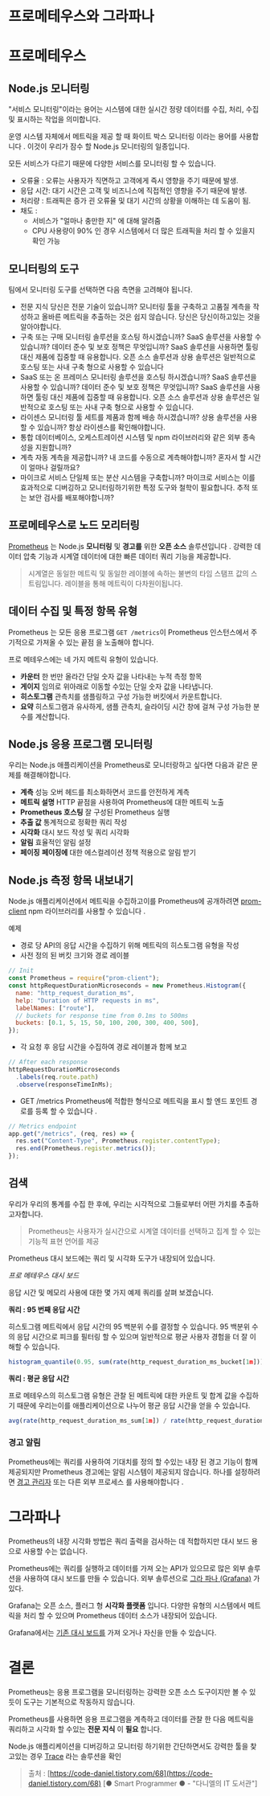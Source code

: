 # 프로메테우스와 그라파나

# 프로메테우스

## Node.js 모니터링

"서비스 모니터링"이라는 용어는 시스템에 대한 실시간 정량 데이터를 수집, 처리, 수집 및 표시하는 작업을 의미합니다.

운영 시스템 자체에서 메트릭을 제공 할 때 화이트 박스 모니터링 이라는 용어를 사용합니다 . 이것이 우리가 잠수 할 Node.js 모니터링의 일종입니다.

모든 서비스가 다르기 때문에 다양한 서비스를 모니터링 할 수 있습니다.

- 오류율 : 오류는 사용자가 직면하고 고객에게 즉시 영향을 주기 때문에 발생.
- 응답 시간: 대기 시간은 고객 및 비즈니스에 직접적인 영향을 주기 때문에 발생.
- 처리량 : 트래픽은 증가 괸 오류율 및 대기 시간의 상황을 이해하는 데 도움이 됨.
- 채도 :
  - 서비스가 "얼마나 충만한 지" 에 대해 알려줌
  - CPU 사용량이 90% 인 경우 시스템에서 더 많은 트래픽을 처리 할 수 있을지 확인 가능

## 모니터링의 도구

팀에서 모니터링 도구를 선택하면 다음 측면을 고려해야 됩니다.

- 전문 지식
  당신은 전문 기술이 있습니까?
  모니터링 툴을 구축하고 고품질 계측을 작성하고 올바른 메트릭을 추출하는 것은 쉽지 않습니다.
  당신은 당신이하고있는 것을 알아야합니다.
- 구축 또는 구매
  모니터링 솔루션을 호스팅 하시겠습니까?
  SaaS 솔루션을 사용할 수 있습니까? 데이터 준수 및 보호 정책은 무엇입니까?
  SaaS 솔루션을 사용하면 툴링 대신 제품에 집중할 때 유용합니다.
  오픈 소스 솔루션과 상용 솔루션은 일반적으로 호스팅 또는 사내 구축 형으로 사용할 수 있습니다
- SaaS 또는 온 프레미스
  모니터링 솔루션을 호스팅 하시겠습니까?
  SaaS 솔루션을 사용할 수 있습니까? 데이터 준수 및 보호 정책은 무엇입니까?
  SaaS 솔루션을 사용하면 툴링 대신 제품에 집중할 때 유용합니다.
  오픈 소스 솔루션과 상용 솔루션은 일반적으로 호스팅 또는 사내 구축 형으로 사용할 수 있습니다.
- 라이센스
  모니터링 툴 세트를 제품과 함께 배송 하시겠습니까?
  상용 솔루션을 사용할 수 있습니까?
  항상 라이센스를 확인해야합니다.
- 통합
  데이터베이스, 오케스트레이션 시스템 및 npm 라이브러리와 같은 외부 종속성을 지원합니까?
- 계측
  자동 계측을 제공합니까?
  내 코드를 수동으로 계측해야합니까?
  혼자서 할 시간이 얼마나 걸릴까요?
- 마이크로 서비스
  단일체 또는 분산 시스템을 구축합니까?
  마이크로 서비스는 이를 효과적으로 디버깅하고 모니터링하기위한 특정 도구와 철학이 필요합니다.
  추적 또는 보안 검사를 배포해야합니까?

## 프로메테우스로 노드 모리터링

[Prometheus](https://prometheus.io/) 는 Node.js **모니터링** 및 **경고를** 위한 **오픈 소스** 솔루션입니다 . 강력한 데이터 압축 기능과 시계열 데이터에 대한 빠른 데이터 쿼리 기능을 제공합니다.

> 시계열은 동일한 메트릭 및 동일한 레이블에 속하는 불변의 타임 스탬프 값의 스트림입니다.
> 레이블을 통해 메트릭이 다차원이됩니다.

## 데이터 수집 및 특정 항목 유형

Prometheus 는 모든 응용 프로그램 `GET /metrics`이 Prometheus 인스턴스에서 주기적으로 가져올 수 있는 끝점 을 노출해야 합니다.

프로 메테우스에는 네 가지 메트릭 유형이 있습니다.

- **카운터**
  한 번만 올라간 단일 숫자 값을 나타내는 누적 측정 항목
- **게이지**
  임의로 위아래로 이동할 수있는 단일 숫자 값을 나타냅니다.
- **히스토그램**
  관측치를 샘플링하고 구성 가능한 버킷에서 카운트합니다.
- **요약**
  히스토그램과 유사하게, 샘플 관측치, 슬라이딩 시간 창에 걸쳐 구성 가능한 분 수를 계산합니다.

## Node.js 응용 프로그램 모니터링

우리는 Node.js 애플리케이션을 Prometheus로 모니터랑하고 싶다면 다음과 같은 문제를 해결해야합니다.

- **계측**
  성능 오버 헤드를 최소화하면서 코드를 안전하게 계측
- **메트릭 설명**
  HTTP 끝점을 사용하여 Prometheus에 대한 메트릭 노출
- **Prometheus 호스팅**
  잘 구성된 Prometheus 실행
- **추출 값**
  통계적으로 정확한 쿼리 작성
- **시각화**
  대시 보드 작성 및 쿼리 시각화
- **알림**
  효율적인 알림 설정
- **페이징**
  **페이징에** 대한 에스컬레이션 정책 적용으로 알림 받기

## Node.js 측정 항목 내보내기

Node.js 애플리케이션에서 메트릭을 수집하고이를 Prometheus에 공개하려면 [prom-client](https://github.com/siimon/prom-client) npm 라이브러리를 사용할 수 있습니다 .

예제

- 경로 당 API의 응답 시간을 수집하기 위해 메트릭의 히스토그램 유형을 작성
- 사전 정의 된 버킷 크기와 경로 레이블

```jsx
// Init
const Prometheus = require("prom-client");
const httpRequestDurationMicroseconds = new Prometheus.Histogram({
  name: "http_request_duration_ms",
  help: "Duration of HTTP requests in ms",
  labelNames: ["route"],
  // buckets for response time from 0.1ms to 500ms
  buckets: [0.1, 5, 15, 50, 100, 200, 300, 400, 500],
});
```

- 각 요청 후 응답 시간을 수집하여 경로 레이블과 함께 보고

```jsx
// After each response
httpRequestDurationMicroseconds
  .labels(req.route.path)
  .observe(responseTimeInMs);
```

- GET /metrics
  Prometheus에 적합한 형식으로 메트릭을 표시 할 엔드 포인트 경로를 등록 할 수 있습니다 .

```jsx
// Metrics endpoint
app.get("/metrics", (req, res) => {
  res.set("Content-Type", Prometheus.register.contentType);
  res.end(Prometheus.register.metrics());
});
```

## 검색

우리가 우리의 통계를 수집 한 후에, 우리는 시각적으로 그들로부터 어떤 가치를 추출하고자합니다.

> Prometheus는 사용자가 실시간으로 시계열 데이터를 선택하고 집계 할 수 있는 기능적 표현 언어를 제공

Prometheus 대시 보드에는 쿼리 및 시각화 도구가 내장되어 있습니다.

_프로 메테우스 대시 보드_

응답 시간 및 메모리 사용에 대한 몇 가지 예제 쿼리를 살펴 보겠습니다.

**쿼리 : 95 번째 응답 시간**

히스토그램 메트릭에서 응답 시간의 95 백분위 수를 결정할 수 있습니다. 95 백분위 수의 응답 시간으로 피크를 필터링 할 수 있으며 일반적으로 평균 사용자 경험을 더 잘 이해할 수 있습니다.

```jsx
histogram_quantile(0.95, sum(rate(http_request_duration_ms_bucket[1m])) by (le, service, route, method))
```

**쿼리 : 평균 응답 시간**

프로 메테우스의 히스토그램 유형은 관찰 된 메트릭에 대한 카운트 및 합계 값을 수집하기 때문에 우리는이를 애플리케이션으로 나누어 평균 응답 시간을 얻을 수 있습니다.

```jsx
avg(rate(http_request_duration_ms_sum[1m]) / rate(http_request_duration_ms_count[1m])) by (service, route, method, code)
```

### 경고 알림

Prometheus에는 쿼리를 사용하여 기대치를 정의 할 수있는 내장 된 경고 기능이 함께 제공되지만 Prometheus 경고에는 알림 시스템이 제공되지 않습니다. 하나를 설정하려면 [경고 관리자](https://prometheus.io/docs/alerting/alertmanager/) 또는 다른 외부 프로세스 를 사용해야합니다 .

# 그라파나

Prometheus의 내장 시각화 방법은 쿼리 출력을 검사하는 데 적합하지만 대시 보드 용으로 사용할 수는 없습니다.

Prometheus에는 쿼리를 실행하고 데이터를 가져 오는 API가 있으므로 많은 외부 솔루션을 사용하여 대시 보드를 만들 수 있습니다. 외부 솔루션으로 [그라 파나 (Grafana)](https://grafana.com/) 가 있다.

Grafana는 오픈 소스, 플러그 형 **시각화 플랫폼** 입니다. 다양한 유형의 시스템에서 메트릭을 처리 할 수 있으며 Prometheus 데이터 소스가 내장되어 있습니다.

Grafana에서는 [기존 대시 보드를](https://github.com/RisingStack/example-prometheus-nodejs/blob/master/grafana-dashboard.json) 가져 오거나 자신을 만들 수 있습니다.

# 결론

Prometheus는 응용 프로그램을 모니터링하는 강력한 오픈 소스 도구이지만 볼 수 있듯이 도구는 기본적으로 작동하지 않습니다.

Prometheus를 사용하면 응용 프로그램을 계측하고 데이터를 관찰 한 다음 메트릭을 쿼리하고 시각화 할 수있는 **전문 지식** 이 **필요** 합니다.

Node.js 애플리케이션을 디버깅하고 모니터링 하기위한 간단하면서도 강력한 툴을 찾고있는 경우 [Trace](https://blog.risingstack.com/node-js-performance-monitoring-with-prometheus/trace.risingstack.com) 라는 솔루션을 확인

> 출처 : [https://code-daniel.tistory.com/68](https://code-daniel.tistory.com/68) [● Smart Programmer ● - "다니엘의 IT 도서관"]
